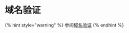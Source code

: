 # 域名验证

{% hint style="warning" %}
参阅[域名验证](../login-with-sso/domain-verification.md)
{% endhint %}
